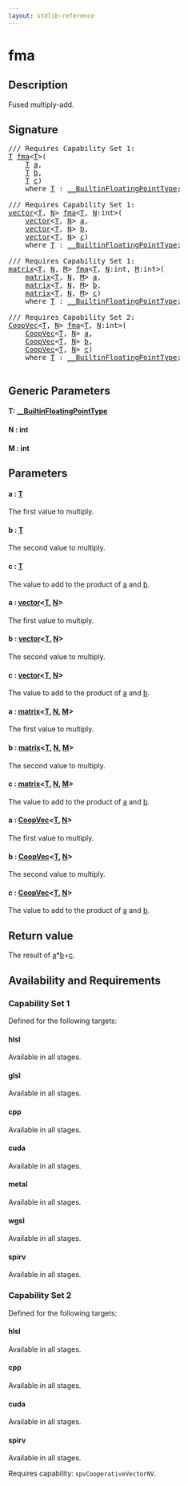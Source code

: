 ```yaml
---
layout: stdlib-reference
---
```


# fma

## Description

Fused multiply-add.



## Signature 

<pre>
/// Requires Capability Set 1:
<a href="fma.html#typeparam-T" class="code_type">T</a> <a href="fma.html">fma</a>&lt;<a href="fma.html#typeparam-T" class="code_type">T</a>&gt;(
    <a href="fma.html#typeparam-T" class="code_type">T</a> <a href="fma.html#decl-a" class="code_param">a</a>,
    <a href="fma.html#typeparam-T" class="code_type">T</a> <a href="fma.html#decl-b" class="code_param">b</a>,
    <a href="fma.html#typeparam-T" class="code_type">T</a> <a href="fma.html#decl-c" class="code_param">c</a>)
    <span class='code_keyword'>where</span> <a href="fma.html#typeparam-T" class="code_type">T</a> : <a href="../interfaces/0_builtinfloatingpointtype-029hm/index.html" class="code_type">__BuiltinFloatingPointType</a>;

/// Requires Capability Set 1:
<a href="../types/vector/index.html" class="code_type">vector</a>&lt;<a href="fma.html#typeparam-T" class="code_type">T</a>, <a href="fma.html#decl-N" class="code_var">N</a>&gt; <a href="fma.html">fma</a>&lt;<a href="fma.html#typeparam-T" class="code_type">T</a>, <a href="fma.html#decl-N" class="code_var">N</a>:<span class="code_keyword">int</span>&gt;(
    <a href="../types/vector/index.html" class="code_type">vector</a>&lt;<a href="fma.html#typeparam-T" class="code_type">T</a>, <a href="fma.html#decl-N" class="code_var">N</a>&gt; <a href="fma.html#decl-a" class="code_param">a</a>,
    <a href="../types/vector/index.html" class="code_type">vector</a>&lt;<a href="fma.html#typeparam-T" class="code_type">T</a>, <a href="fma.html#decl-N" class="code_var">N</a>&gt; <a href="fma.html#decl-b" class="code_param">b</a>,
    <a href="../types/vector/index.html" class="code_type">vector</a>&lt;<a href="fma.html#typeparam-T" class="code_type">T</a>, <a href="fma.html#decl-N" class="code_var">N</a>&gt; <a href="fma.html#decl-c" class="code_param">c</a>)
    <span class='code_keyword'>where</span> <a href="fma.html#typeparam-T" class="code_type">T</a> : <a href="../interfaces/0_builtinfloatingpointtype-029hm/index.html" class="code_type">__BuiltinFloatingPointType</a>;

/// Requires Capability Set 1:
<a href="../types/matrix/index.html" class="code_type">matrix</a>&lt;<a href="fma.html#typeparam-T" class="code_type">T</a>, <a href="fma.html#decl-N" class="code_var">N</a>, <a href="fma.html#decl-M" class="code_var">M</a>&gt; <a href="fma.html">fma</a>&lt;<a href="fma.html#typeparam-T" class="code_type">T</a>, <a href="fma.html#decl-N" class="code_var">N</a>:<span class="code_keyword">int</span>, <a href="fma.html#decl-M" class="code_var">M</a>:<span class="code_keyword">int</span>&gt;(
    <a href="../types/matrix/index.html" class="code_type">matrix</a>&lt;<a href="fma.html#typeparam-T" class="code_type">T</a>, <a href="fma.html#decl-N" class="code_var">N</a>, <a href="fma.html#decl-M" class="code_var">M</a>&gt; <a href="fma.html#decl-a" class="code_param">a</a>,
    <a href="../types/matrix/index.html" class="code_type">matrix</a>&lt;<a href="fma.html#typeparam-T" class="code_type">T</a>, <a href="fma.html#decl-N" class="code_var">N</a>, <a href="fma.html#decl-M" class="code_var">M</a>&gt; <a href="fma.html#decl-b" class="code_param">b</a>,
    <a href="../types/matrix/index.html" class="code_type">matrix</a>&lt;<a href="fma.html#typeparam-T" class="code_type">T</a>, <a href="fma.html#decl-N" class="code_var">N</a>, <a href="fma.html#decl-M" class="code_var">M</a>&gt; <a href="fma.html#decl-c" class="code_param">c</a>)
    <span class='code_keyword'>where</span> <a href="fma.html#typeparam-T" class="code_type">T</a> : <a href="../interfaces/0_builtinfloatingpointtype-029hm/index.html" class="code_type">__BuiltinFloatingPointType</a>;

/// Requires Capability Set 2:
<a href="../types/coopvec-04/index.html" class="code_type">CoopVec</a>&lt;<a href="fma.html#typeparam-T" class="code_type">T</a>, <a href="fma.html#decl-N" class="code_var">N</a>&gt; <a href="fma.html">fma</a>&lt;<a href="fma.html#typeparam-T" class="code_type">T</a>, <a href="fma.html#decl-N" class="code_var">N</a>:<span class="code_keyword">int</span>&gt;(
    <a href="../types/coopvec-04/index.html" class="code_type">CoopVec</a>&lt;<a href="fma.html#typeparam-T" class="code_type">T</a>, <a href="fma.html#decl-N" class="code_var">N</a>&gt; <a href="fma.html#decl-a" class="code_param">a</a>,
    <a href="../types/coopvec-04/index.html" class="code_type">CoopVec</a>&lt;<a href="fma.html#typeparam-T" class="code_type">T</a>, <a href="fma.html#decl-N" class="code_var">N</a>&gt; <a href="fma.html#decl-b" class="code_param">b</a>,
    <a href="../types/coopvec-04/index.html" class="code_type">CoopVec</a>&lt;<a href="fma.html#typeparam-T" class="code_type">T</a>, <a href="fma.html#decl-N" class="code_var">N</a>&gt; <a href="fma.html#decl-c" class="code_param">c</a>)
    <span class='code_keyword'>where</span> <a href="fma.html#typeparam-T" class="code_type">T</a> : <a href="../interfaces/0_builtinfloatingpointtype-029hm/index.html" class="code_type">__BuiltinFloatingPointType</a>;

</pre>

## Generic Parameters

####  <a id="typeparam-T"></a>T: [\_\_BuiltinFloatingPointType](../interfaces/0_builtinfloatingpointtype-029hm/index.html)
####  <a id="decl-N"></a>N  : int
####  <a id="decl-M"></a>M  : int

## Parameters

####  <a id="decl-a"></a>a  : [T](fma.html#typeparam-T)
The first value to multiply.

####  <a id="decl-b"></a>b  : [T](fma.html#typeparam-T)
The second value to multiply.

####  <a id="decl-c"></a>c  : [T](fma.html#typeparam-T)
The value to add to the product of <span class='code'><a href="fma.html#decl-a" class="code_param">a</a></span> and <span class='code'><a href="fma.html#decl-b" class="code_param">b</a></span>.

####  <a id="decl-a"></a>a  : [vector](../types/vector/index.html)\<[T](../types/vector/index.html#typeparam-T), [N](../types/vector/index.html#decl-N)\>
The first value to multiply.

####  <a id="decl-b"></a>b  : [vector](../types/vector/index.html)\<[T](../types/vector/index.html#typeparam-T), [N](../types/vector/index.html#decl-N)\>
The second value to multiply.

####  <a id="decl-c"></a>c  : [vector](../types/vector/index.html)\<[T](../types/vector/index.html#typeparam-T), [N](../types/vector/index.html#decl-N)\>
The value to add to the product of <span class='code'><a href="fma.html#decl-a" class="code_param">a</a></span> and <span class='code'><a href="fma.html#decl-b" class="code_param">b</a></span>.

####  <a id="decl-a"></a>a  : [matrix](../types/matrix/index.html)\<[T](../types/matrix/t-0.html), [N](../types/matrix/index.html#decl-N), [M](../types/matrix/index.html#decl-M)\>
The first value to multiply.

####  <a id="decl-b"></a>b  : [matrix](../types/matrix/index.html)\<[T](../types/matrix/t-0.html), [N](../types/matrix/index.html#decl-N), [M](../types/matrix/index.html#decl-M)\>
The second value to multiply.

####  <a id="decl-c"></a>c  : [matrix](../types/matrix/index.html)\<[T](../types/matrix/t-0.html), [N](../types/matrix/index.html#decl-N), [M](../types/matrix/index.html#decl-M)\>
The value to add to the product of <span class='code'><a href="fma.html#decl-a" class="code_param">a</a></span> and <span class='code'><a href="fma.html#decl-b" class="code_param">b</a></span>.

####  <a id="decl-a"></a>a  : [CoopVec](../types/coopvec-04/index.html)\<[T](../types/coopvec-04/index.html#typeparam-T), [N](../types/coopvec-04/index.html#decl-N)\>
The first value to multiply.

####  <a id="decl-b"></a>b  : [CoopVec](../types/coopvec-04/index.html)\<[T](../types/coopvec-04/index.html#typeparam-T), [N](../types/coopvec-04/index.html#decl-N)\>
The second value to multiply.

####  <a id="decl-c"></a>c  : [CoopVec](../types/coopvec-04/index.html)\<[T](../types/coopvec-04/index.html#typeparam-T), [N](../types/coopvec-04/index.html#decl-N)\>
The value to add to the product of <span class='code'><a href="fma.html#decl-a" class="code_param">a</a></span> and <span class='code'><a href="fma.html#decl-b" class="code_param">b</a></span>.


## Return value
The result of <span class='code'><a href="fma.html#decl-a" class="code_param">a</a>*<a href="fma.html#decl-b" class="code_param">b</a>+<a href="fma.html#decl-c" class="code_param">c</a></span>.


## Availability and Requirements

### Capability Set 1

Defined for the following targets:

#### hlsl
Available in all stages.

#### glsl
Available in all stages.

#### cpp
Available in all stages.

#### cuda
Available in all stages.

#### metal
Available in all stages.

#### wgsl
Available in all stages.

#### spirv
Available in all stages.


### Capability Set 2

Defined for the following targets:

#### hlsl
Available in all stages.

#### cpp
Available in all stages.

#### cuda
Available in all stages.

#### spirv
Available in all stages.

Requires capability: `spvCooperativeVectorNV`.


